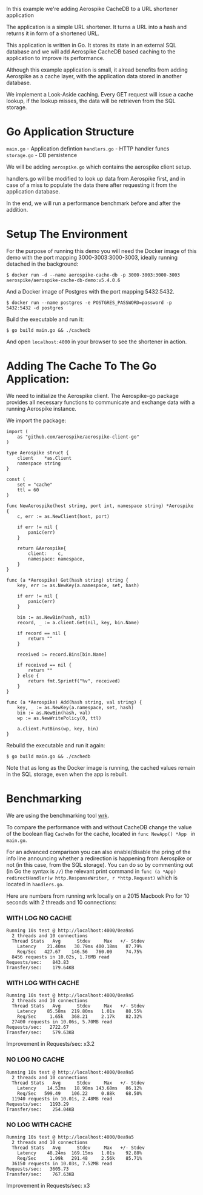 In this example we're adding Aerospike CacheDB to a URL shortener application

The application is a simple URL shortener. It turns a URL into a hash and returns it in form of a shortened URL.

This application is written in Go. 
It stores its state in an external SQL database and we will add Aerospike CacheDB based caching to the application to improve its performance.

Although this example application is small, it alread benefits from adding Aerospike as a cache layer, with the application data stored in another database.

We implement a Look-Aside caching. Every GET request will issue a cache lookup, if the lookup misses, the data will be retrieven from the SQL storage.

# Go Application Structure

`main.go` - Application defintion
`handlers.go` - HTTP handler funcs
`storage.go` - DB persistence

We will be adding `aerospike.go` which contains the aerospike client setup.

handlers.go will be modified to look up data from Aerospike first, and in case of a miss to populate the data there after requesting it from the application database.

In the end, we will run a performance benchmark before and after the addition.

# Setup The Environment

For the purpose of running this demo you will need the Docker image of this demo with the port mapping 3000-3003:3000-3003, ideally running detached in the background:

`$ docker run -d --name aerospike-cache-db -p 3000-3003:3000-3003 aerospike/aerospike-cache-db-demo:v5.4.0.6`

And a Docker image of Postgres with the port mapping 5432:5432.

`$ docker run --name postgres -e POSTGRES_PASSWORD=password -p 5432:5432 -d postgres`

Build the executable and run it:

`$ go build main.go && ./cachedb`

And open `localhost:4000` in your browser to see the shortener in action.

# Adding The Cache To The Go Application:

We need to initialize the Aerospike client. The Aerospike-go package provides all necessary functions to communicate and exchange data with a running Aerospike instance.

We import the package:
```
import (
	as "github.com/aerospike/aerospike-client-go"
)
```

```
type Aerospike struct {
	client    *as.Client
	namespace string
}
```

```
const (
	set = "cache"
	ttl = 60
)

func NewAerospike(host string, port int, namespace string) *Aerospike {
	c, err := as.NewClient(host, port)

	if err != nil {
		panic(err)
	}

	return &Aerospike{
		client:    c,
		namespace: namespace,
	}
}
```

```
func (a *Aerospike) Get(hash string) string {
	key, err := as.NewKey(a.namespace, set, hash)

	if err != nil {
		panic(err)
	}

	bin := as.NewBin(hash, nil)
	record, _ := a.client.Get(nil, key, bin.Name)

	if record == nil {
		return ""
	}

	received := record.Bins[bin.Name]

	if received == nil {
		return ""
	} else {
		return fmt.Sprintf("%v", received)
	}
}
```

```
func (a *Aerospike) Add(hash string, val string) {
	key, _ := as.NewKey(a.namespace, set, hash)
	bin := as.NewBin(hash, val)
	wp := as.NewWritePolicy(0, ttl)

	a.client.PutBins(wp, key, bin)
}
```
Rebuild the executable and run it again:

`$ go build main.go && ./cachedb`

Note that as long as the Docker image is running, the cached values remain in the SQL storage, even when the app is rebuilt.


# Benchmarking

We are using the benchmarking tool [wrk](https://github.com/wg/wrk).

To compare the performance with and without CacheDB change the value of the boolean flag `CacheOn` for the cache, located in `func NewApp() *App ` in `main.go`.

For an advanced comparison you can also enable/disable the pring of the info line announcing whether a redirection is happening from Aerospike or not (in this case, from the SQL storage). You can do so by commenting out (in Go the syntax is `//`) the relevant print command in `func (a *App) redirectHandler(w http.ResponseWriter, r *http.Request)` which is located in `handlers.go`.


Here are numbers from running wrk locally on a 2015 Macbook Pro for 10 seconds with 2 threads and 10 connections:

### WITH LOG NO CACHE
```➜  ~ wrk http://localhost:4000/0ea9a5
Running 10s test @ http://localhost:4000/0ea9a5
  2 threads and 10 connections
  Thread Stats   Avg      Stdev     Max   +/- Stdev
    Latency    21.40ms   30.79ms 400.18ms   87.79%
    Req/Sec   427.67    146.56   760.00     74.75%
  8456 requests in 10.02s, 1.76MB read
Requests/sec:    843.83
Transfer/sec:    179.64KB
```

### WITH LOG WITH CACHE
```➜  ~ wrk http://localhost:4000/0ea9a5
Running 10s test @ http://localhost:4000/0ea9a5
  2 threads and 10 connections
  Thread Stats   Avg      Stdev     Max   +/- Stdev
    Latency    85.58ms  219.80ms   1.01s    88.55%
    Req/Sec     1.65k   368.21     2.17k    82.32%
  27400 requests in 10.06s, 5.70MB read
Requests/sec:   2722.67
Transfer/sec:    579.63KB
```

Improvement in Requests/sec: x3.2

### NO LOG NO CACHE
```➜  ~ wrk http://localhost:4000/0ea9a5
Running 10s test @ http://localhost:4000/0ea9a5
  2 threads and 10 connections
  Thread Stats   Avg      Stdev     Max   +/- Stdev
    Latency    14.52ms   18.98ms 143.68ms   86.12%
    Req/Sec   599.49    106.22     0.88k    68.50%
  11940 requests in 10.01s, 2.48MB read
Requests/sec:   1193.29
Transfer/sec:    254.04KB
```

###  NO LOG WITH CACHE
```➜  ~ wrk http://localhost:4000/0ea9a5
Running 10s test @ http://localhost:4000/0ea9a5
  2 threads and 10 connections
  Thread Stats   Avg      Stdev     Max   +/- Stdev
    Latency    48.24ms  169.15ms   1.01s    92.88%
    Req/Sec     1.99k   291.48     2.56k    85.71%
  36150 requests in 10.03s, 7.52MB read
Requests/sec:   3605.73
Transfer/sec:    767.63KB
```
Improvement in Requests/sec: x3
